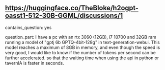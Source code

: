 ## https://huggingface.co/TheBloke/h2ogpt-oasst1-512-30B-GGML/discussions/1

contains_question: yes

question_part: I have a pc with an rtx 3060 (12GB), i7 10700 and 32GB ram running a model of "gptj 6b GPTQ-4bit-128g" in text-generation-webui. This model reaches a maximum of 8GB in memory, and even though the speed is very good, I would like to know if the number of tokens per second can be further accelerated. so that the waiting time when using the api in python or tavernIA is faster in seconds.
